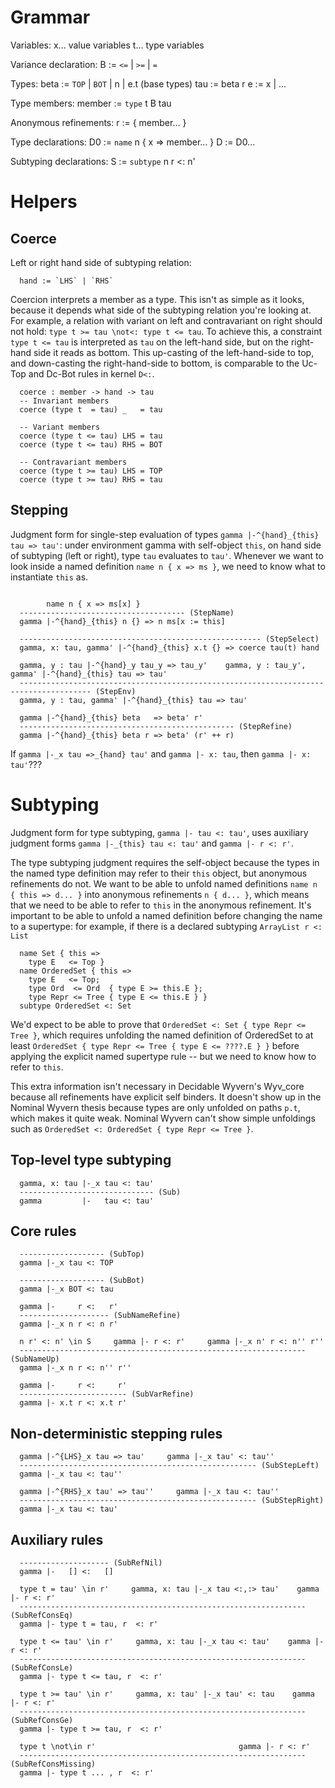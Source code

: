 
# Grammar

Variables:
  x... value variables
  t... type variables

Variance declaration:
  B := `<=` | `>=` | `=`

Types:
  beta := `TOP` | `BOT` | n |  e.t
    (base types)
  tau := beta r
  e := x | ...


Type members:
  member := `type` t B tau

Anonymous refinements:
  r := { member... }

Type declarations:
  D0 := `name` n { x => member... }
  D := D0...

Subtyping declarations:
  S := `subtype` n r <: n'

# Helpers

## Coerce
Left or right hand side of subtyping relation:
```
  hand := `LHS` | `RHS`
```

Coercion interprets a member as a type. This isn't as simple as it looks, because it depends what side of the subtyping relation you're looking at.
For example, a relation with variant on left and contravariant on right should not hold: `type t >= tau \not<: type t <= tau`.
To achieve this, a constraint `type t <= tau` is interpreted as `tau` on the left-hand side, but on the right-hand side it reads as bottom.
This up-casting of the left-hand-side to top, and down-casting the right-hand-side to bottom, is comparable to the Uc-Top and Dc-Bot rules in kernel `D<:`.

```
  coerce : member -> hand -> tau
  -- Invariant members
  coerce (type t  = tau) _   = tau

  -- Variant members
  coerce (type t <= tau) LHS = tau
  coerce (type t <= tau) RHS = BOT

  -- Contravariant members
  coerce (type t >= tau) LHS = TOP
  coerce (type t >= tau) RHS = tau
```

## Stepping

Judgment form for single-step evaluation of types `gamma |-^{hand}_{this} tau => tau'`:  under environment gamma with self-object `this`, on hand side of subtyping (left or right), type `tau` evaluates to `tau'`.
Whenever we want to look inside a named definition `name n { x => ms }`, we need to know what to instantiate `this` as.
```

        name n { x => ms[x] }
  ------------------------------------- (StepName)
  gamma |-^{hand}_{this} n {} => n ms[x := this]

  ------------------------------------------------------ (StepSelect)
  gamma, x: tau, gamma' |-^{hand}_{this} x.t {} => coerce tau(t) hand

  gamma, y : tau |-^{hand}_y tau_y => tau_y'    gamma, y : tau_y', gamma' |-^{hand}_{this} tau => tau'
  -------------------------------------------------------------------------------------- (StepEnv)
  gamma, y : tau, gamma' |-^{hand}_{this} tau => tau'

  gamma |-^{hand}_{this} beta   => beta' r'
  ------------------------------------------------ (StepRefine)
  gamma |-^{hand}_{this} beta r => beta' (r' ++ r)
```

If `gamma |-_x tau =>_{hand} tau'` and `gamma |- x: tau`, then `gamma |- x: tau'`???

# Subtyping

Judgment form for type subtyping, `gamma |- tau <: tau'`, uses auxiliary judgment forms `gamma |-_{this} tau <: tau'` and `gamma |- r <: r'`.

The type subtyping judgment requires the self-object because the types in the named type definition may refer to their `this` object, but anonymous refinements do not.
We want to be able to unfold named definitions `name n { this => d... }` into anonymous refinements `n { d... }`, which means that we need to be able to refer to `this` in the anonymous refinement.
It's important to be able to unfold a named definition before changing the name to a supertype: for example, if there is a declared subtyping `ArrayList r <: List`
```
  name Set { this =>
    type E   <= Top }
  name OrderedSet { this =>
    type E   <= Top;
    type Ord  <= Ord  { type E >= this.E };
    type Repr <= Tree { type E <= this.E } }
  subtype OrderedSet <: Set
```
We'd expect to be able to prove that `OrderedSet <: Set { type Repr <= Tree }`, which requires unfolding the named definition of OrderedSet to at least `OrderedSet { type Repr <= Tree { type E <= ????.E } }` before applying the explicit named supertype rule -- but we need to know how to refer to `this`.

This extra information isn't necessary in Decidable Wyvern's Wyv_core because all refinements have explicit self binders. It doesn't show up in the Nominal Wyvern thesis because types are only unfolded on paths `p.t`, which makes it quite weak. Nominal Wyvern can't show simple unfoldings such as `OrderedSet <: OrderedSet { type Repr <= Tree }`.

## Top-level type subtyping
```
  gamma, x: tau |-_x tau <: tau'
  ------------------------------ (Sub)
  gamma         |-   tau <: tau'
```

## Core rules
```
  ------------------- (SubTop)
  gamma |-_x tau <: TOP

  ------------------- (SubBot)
  gamma |-_x BOT <: tau

  gamma |-     r <:   r'
  -------------------- (SubNameRefine)
  gamma |-_x n r <: n r'

  n r' <: n' \in S     gamma |- r <: r'     gamma |-_x n' r <: n'' r''
  ---------------------------------------------------------------- (SubNameUp)
  gamma |-_x n r <: n'' r''

  gamma |-     r <:     r'
  ------------------------ (SubVarRefine)
  gamma |- x.t r <: x.t r'
```

## Non-deterministic stepping rules
```
  gamma |-^{LHS}_x tau => tau'     gamma |-_x tau' <: tau''
  ----------------------------------------------------- (SubStepLeft)
  gamma |-_x tau <: tau''

  gamma |-^{RHS}_x tau' => tau''     gamma |-_x tau <: tau''
  ----------------------------------------------------- (SubStepRight)
  gamma |-_x tau <: tau'
```

## Auxiliary rules
```
  -------------------- (SubRefNil)
  gamma |-   [] <:   []

  type t = tau' \in r'     gamma, x: tau |-_x tau <:,:> tau'    gamma |- r <: r'
  ---------------------------------------------------------------- (SubRefConsEq)
  gamma |- type t = tau, r  <: r'

  type t <= tau' \in r'     gamma, x: tau |-_x tau <: tau'    gamma |- r <: r'
  ---------------------------------------------------------------- (SubRefConsLe)
  gamma |- type t <= tau, r  <: r'

  type t >= tau' \in r'     gamma, x: tau' |-_x tau' <: tau    gamma |- r <: r'
  ---------------------------------------------------------------- (SubRefConsGe)
  gamma |- type t >= tau, r  <: r'

  type t \not\in r'                                gamma |- r <: r'
  ---------------------------------------------------------------- (SubRefConsMissing)
  gamma |- type t ... , r  <: r'
```

